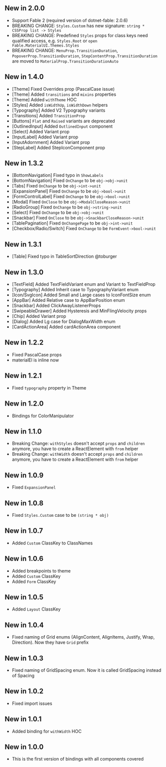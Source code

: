 ## New in 2.0.0
* Support Fable 2 (required version of dotnet-fable: 2.0.6)
* BREAKING CHANGE: `Styles.Custom` has new signature: `string * CSSProp list -> Styles`
* BREAKING CHANGE: Predefined `Styles` props for class keys need qualified access, e.g. `Styles.Root` or `open Fable.MaterialUI.Themes.Styles`
* BREAKING CHANGE: `MenuProp.TransitionDuration`, `PopoverProp.TransitionDuration`, `StepContentProp.TransitionDuration` are moved to `MaterialProp.TransitionDurationAuto`

## New in 1.4.0
* [Theme] Fixed Overrides prop (PascalCase issue)
* [Theme] Added `transitions` and `mixins` properties
* [Theme] Added `withTheme` HOC
* [Styles] Added `isWidthUp`, `isWidthDown` helpers
* [Typography] Added V2 Typography variants
* [Transitions] Added `TransitionProp`
* [Buttons] `Flat` and `Raised` variants are deprecated
* [OutlinedInput] Added `OutlinedInput` component
* [Select] Added Variant prop
* [InputLabel] Added Variant prop
* [InputAdornment] Added Variant prop
* [StepLabel] Added StepIconComponent prop

## New in 1.3.2
* [BottomNavigation] Fixed typo in `ShowLabels`
* [BottomNavigation] Fixed `OnChange` to be `obj->obj->unit`
* [Tabs] Fixed `OnChange` to be `obj->int->unit`
* [ExpansionPanel] Fixed `OnChange` to be `obj->bool->unit`
* [FormControlLabel] Fixed `OnChange` to be `obj->bool->unit`
* [Modal] Fixed `OnClose` to be `obj->ModalCloseReason->unit`
* [RadioGroup] Fixed `OnChange` to be `obj->string->unit`
* [Select] Fixed `OnChange` to be `obj->obj->unit`
* [Snackbar] Fixed `OnClose` to be `obj->SnackbarCloseReason->unit`
* [TablePagination] Fixed `OnChangePage` to be `obj->int->unit`
* [Checkbox/Radio/Switch] Fixed `OnChange` to be `FormEvent->bool->unit`

## New in 1.3.1
* [Table] Fixed typo in TableSortDirection @toburger

## New in 1.3.0
* [TextField] Added TextFieldVariant enum and Variant to TextFieldProp
* [Typography] Added Inherit case to TypographyVariant enum
* [Icon/SvgIcon] Added Small and Large cases to IconFontSize enum
* [AppBar] Added Relative case to AppBarPosition enum
* [Snackbar] Added ClickAwayListenerProps
* [SwipeableDrawer] Added Hysteresis and MinFlingVelocity props
* [Chip] Added Variant prop
* [Dialog] Added Lg case for DialogMaxWidth enum
* [CardActionArea] Added cardActionArea component

## New in 1.2.2
* Fixed PascalCase props
* materialEl is inline now

## New in 1.2.1
* Fixed `typography` property in Theme

## New in 1.2.0
* Bindings for ColorManipulator

## New in 1.1.0
* Breaking Change: `withStyles` doesn't accept `props` and `children` anymore, you have to create a ReactElement with `from` helper
* Breaking Change: `withWidth` doesn't accept `props` and `children` anymore, you have to create a ReactElement with `from` helper

## New in 1.0.9
* Fixed `ExpansionPanel`

## New in 1.0.8
* Fixed `Styles.Custom` case to be `(string * obj)`

## New in 1.0.7
* Added `Custom` ClassKey to ClassNames

## New in 1.0.6
* Added breakpoints to theme
* Added `Custom` ClassKey
* Added `Form` ClassKey

## New in 1.0.5
* Added `Layout` ClassKey

## New in 1.0.4
* Fixed naming of Grid enums (AlignContent, AlignItems, Justify, Wrap, Direction). Now they have `Grid` prefix

## New in 1.0.3 
* Fixed naming of GridSpacing enum. Now it is called GridSpacing instead of Spacing

## New in 1.0.2
* Fixed import issues

## New in 1.0.1
* Added binding for `withWidth` HOC

## New in 1.0.0
* This is the first version of bindings with all components covered